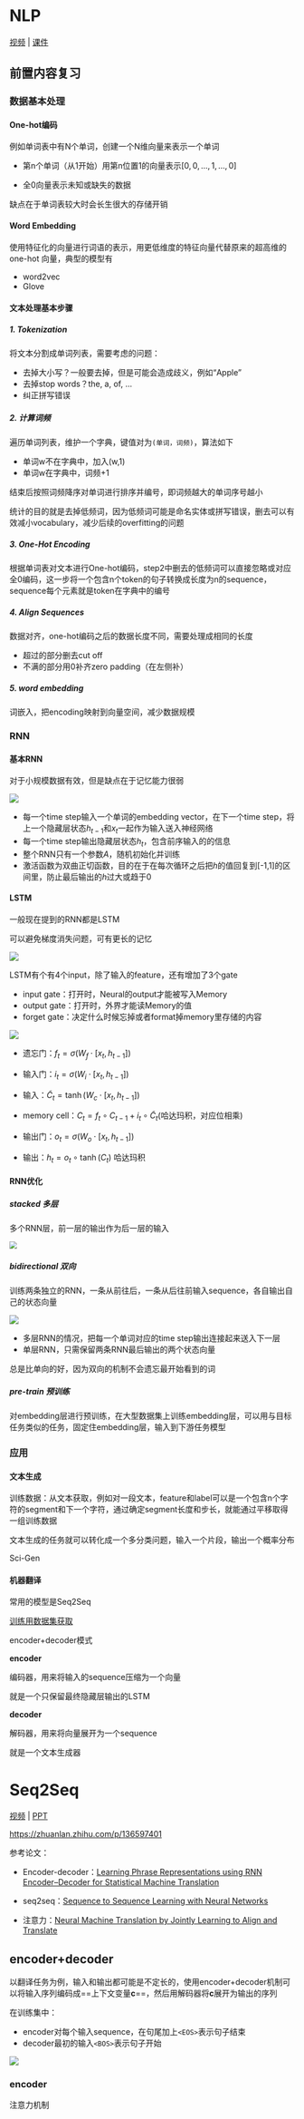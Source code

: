 # NLP

[视频](https://www.bilibili.com/video/BV1BQ4y1R7V7?from=search&seid=2508773552982905078&spm_id_from=333.337.0.0) | [课件](https://github.com/wangshusen/DeepLearning)

## 前置内容复习

### 数据基本处理

#### One-hot编码

例如单词表中有N个单词，创建一个N维向量来表示一个单词

- 第n个单词（从1开始）用第n位置1的向量表示$[0,0,...,1,...,0]$​

- 全0向量表示未知或缺失的数据

缺点在于单词表较大时会长生很大的存储开销

#### Word Embedding

使用特征化的向量进行词语的表示，用更低维度的特征向量代替原来的超高维的 one-hot 向量，典型的模型有

- word2vec
- Glove

#### 文本处理基本步骤

##### 1. Tokenization

将文本分割成单词列表，需要考虑的问题：

- 去掉大小写？一般要去掉，但是可能会造成歧义，例如“Apple”
- 去掉stop words？the, a, of, ...
- 纠正拼写错误

##### 2. 计算词频

遍历单词列表，维护一个字典，键值对为`(单词，词频)`，算法如下

- 单词w不在字典中，加入(w,1)
- 单词w在字典中，词频+1

结束后按照词频降序对单词进行排序并编号，即词频越大的单词序号越小

统计的目的就是去掉低频词，因为低频词可能是命名实体或拼写错误，删去可以有效减小vocabulary，减少后续的overfitting的问题

##### 3. One-Hot Encoding

根据单词表对文本进行One-hot编码，step2中删去的低频词可以直接忽略或对应全0编码，这一步将一个包含n个token的句子转换成长度为n的sequence，sequence每个元素就是token在字典中的编号

##### 4. Align Sequences

数据对齐，one-hot编码之后的数据长度不同，需要处理成相同的长度

- 超过的部分删去cut off
- 不满的部分用0补齐zero padding（在左侧补）

##### 5. word embedding

词嵌入，把encoding映射到向量空间，减少数据规模

### RNN

#### 基本RNN

对于小规模数据有效，但是缺点在于记忆能力很弱

![](.\pics\3\1.png)

- 每一个time step输入一个单词的embedding vector，在下一个time step，将上一个隐藏层状态$h_{t-1}$​和$x_t$​​一起作为输入送入神经网络
- 每一个time step输出隐藏层状态$h_t$​，包含前序输入的的信息
- 整个RNN只有一个参数$A$​，随机初始化并训练
- 激活函数为双曲正切函数，目的在于在每次循环之后把$h$的值回复到[-1,1]的区间里，防止最后输出的$h$过大或趋于0

#### LSTM

一般现在提到的RNN都是LSTM

可以避免梯度消失问题，可有更长的记忆

![](.\pics\3\2.png)

LSTM有个有4个input，除了输入的feature，还有增加了3个gate

- input gate：打开时，Neural的output才能被写入Memory
- output gate：打开时，外界才能读Memory的值
- forget gate：决定什么时候忘掉或者format掉memory里存储的内容

<img src=".\pics\3\3.png"  />

- 遗忘门：$f_t=\sigma(W_f\cdot[x_t,h_{t-1}])$
- 输入门：$i_t=\sigma(W_i\cdot[x_t,h_{t-1}])$​

- 输入：$\widetilde{C}_t=\tanh(W_c\cdot[x_t,h_{t-1}])$​​​​​
- memory cell：$C_t=f_t\circ C_{t-1}+i_t\circ \widetilde{C}_t$​  (哈达玛积，对应位相乘)
- 输出门：$o_t=\sigma(W_o\cdot[x_t,h_{t-1}])$​
- 输出：$h_t=o_t\circ \tanh(C_t)$ 哈达玛积

#### RNN优化

##### stacked 多层

多个RNN层，前一层的输出作为后一层的输入

<img src=".\pics\3\4.png" style="zoom:80%;" />

##### bidirectional 双向

训练两条独立的RNN，一条从前往后，一条从后往前输入sequence，各自输出自己的状态向量

![](.\pics\3\5.png)

- 多层RNN的情况，把每一个单词对应的time step输出连接起来送入下一层
- 单层RNN，只需保留两条RNN最后输出的两个状态向量

总是比单向的好，因为双向的机制不会遗忘最开始看到的词

##### pre-train 预训练

对embedding层进行预训练，在大型数据集上训练embedding层，可以用与目标任务类似的任务，固定住embedding层，输入到下游任务模型

### 应用

#### 文本生成

训练数据：从文本获取，例如对一段文本，feature和label可以是一个包含n个字符的segment和下一个字符，通过确定segment长度和步长，就能通过平移取得一组训练数据

文本生成的任务就可以转化成一个多分类问题，输入一个片段，输出一个概率分布

Sci-Gen

#### 机器翻译

常用的模型是Seq2Seq

[训练用数据集获取](http://www.manythings.org/anki/)

encoder+decoder模式

**encoder**

编码器，用来将输入的sequence压缩为一个向量

就是一个只保留最终隐藏层输出的LSTM

**decoder**

解码器，用来将向量展开为一个sequence

就是一个文本生成器

# Seq2Seq

[视频](https://www.bilibili.com/video/BV1JE411g7XF?p=51) | [PPT](http://speech.ee.ntu.edu.tw/~tlkagk/courses/MLDS_2017/Lecture/Attain%20(v5).pdf)

https://zhuanlan.zhihu.com/p/136597401

参考论文：

- Encoder-decoder：[﻿Learning Phrase Representations using RNN Encoder–Decoder for Statistical Machine Translation](./paper/Encoder-Decoder.pdf)

- seq2seq：[﻿Sequence to Sequence Learning with Neural Networks](./paper/seq2seq.pdf)

- 注意力：[Neural Machine Translation by Jointly Learning to Align and Translate](./paper/align-translate.pdf)

## encoder+decoder

以翻译任务为例，输入和输出都可能是不定长的，使用encoder+decoder机制可以将输入序列编码成==上下文变量$\mathbf c$==​，然后用解码器将$\mathbf c$​​展开为输出的序列

在训练集中：

- encoder对每个输入sequence，在句尾加上`<EOS>`表示句子结束
- decoder最初的输入`<BOS>`表示句子开始

![](https://pic2.zhimg.com/80/v2-b7dfd3998c67b4e70b2a700260538899_720w.jpg)

### encoder





注意力机制

